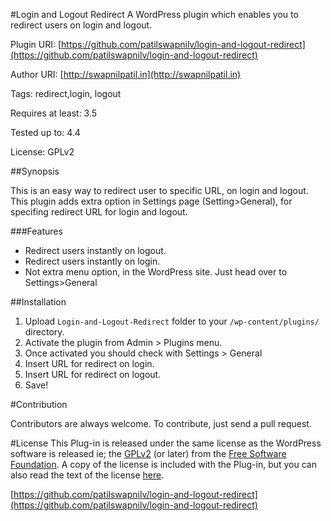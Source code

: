 #Login and Logout Redirect
A WordPress plugin which enables you to redirect users on login and logout.

Plugin URI: [https://github.com/patilswapnilv/login-and-logout-redirect](https://github.com/patilswapnilv/login-and-logout-redirect)

Author URI: [http://swapnilpatil.in](http://swapnilpatil.in)

Tags: redirect,login, logout

Requires at least: 3.5

Tested up to: 4.4

License: GPLv2


##Synopsis

This is an easy way to redirect user to specific URL, on login and logout. 
This plugin adds extra option in Settings page (Setting>General), for specifing redirect URL for login and logout.

###Features

* Redirect users instantly on logout.
* Redirect users instantly on login.
* Not extra menu option, in the WordPress site. Just head over to Settings>General

##Installation
1. Upload `Login-and-Logout-Redirect` folder to your `/wp-content/plugins/` directory.
2. Activate the plugin from Admin > Plugins menu.
3. Once activated you should check with Settings > General
4. Insert URL for redirect on login.
5. Insert URL for redirect on logout.
6. Save!

#Contribution

Contributors are always welcome. 
To contribute, just send a pull request.

#License
This Plug-in is released under the same license as the WordPress software is released ie; the [GPLv2](http://www.gnu.org/licenses/gpl-3.0.en.html) (or later) from the [Free Software Foundation](http://www.fsf.org/). A copy of the license is included with the Plug-in, but you can also read the text of the license [here](http://www.gnu.org/licenses/gpl-3.0.en.html).

[https://github.com/patilswapnilv/login-and-logout-redirect](https://github.com/patilswapnilv/login-and-logout-redirect)
